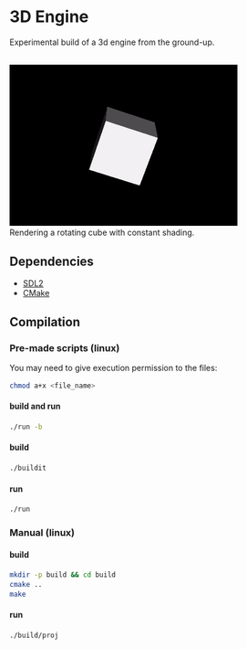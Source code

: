 # 3D Engine
Experimental build of a 3d engine from the ground-up.<br/><br/>

<img src = "docs/showcase.gif" width="400" /><br/>
Rendering a rotating cube with constant shading. 

## Dependencies

- [SDL2](https://libsdl.org)
- [CMake](https://cmake.org)

## Compilation

### Pre-made scripts (linux)
You may need to give execution permission to the files:
```bash
chmod a+x <file_name>
```
#### build and run
```bash
./run -b
```
#### build
```bash
./buildit
```
#### run
```bash
./run
```

### Manual (linux)

#### build
```bash
mkdir -p build && cd build
cmake .. 
make 
```

#### run
```bash
./build/proj
```


